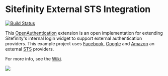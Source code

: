 Sitefinity External STS Integration
=======

[![Build Status](http://sdk-jenkins-ci.cloudapp.net/buildStatus/icon?job=Telerik.Sitefinity.Samples.ExternalSTSIntegration.CI)](http://sdk-jenkins-ci.cloudapp.net/job/Telerik.Sitefinity.Samples.ExternalSTSIntegration.CI/)

This [OpenAuthentication](https://nuget.org/packages/DotNetOpenAuth.AspNet) extension is an open implementation for extending Sitefinity's internal login widget to support external authentication providers. This example project uses [Facebook](http://www.facebook.com), [Google](http://www.google.com) and [Amazon](http://www.amazon.com) an external [STS](http://en.wikipedia.org/wiki/Security_Token_Service) providers. 

For more info, see the [Wiki](https://github.com/Sitefinity/Sitefinity-External-STS-Integration/wiki).

![](https://raw.github.com/Sitefinity/Sitefinity-External-STS-Integration/master/DocumentationImages/LoginForm.png)
